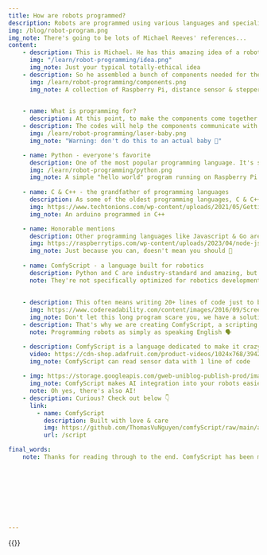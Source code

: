 ```yaml
---
title: How are robots programmed?
description: Robots are programmed using various languages and specialized software. Let's dig in! 👀
img: /blog/robot-program.png
img_note: There's going to be lots of Michael Reeves' references...
content:
    - description: This is Michael. He has this amazing idea of a robot 💡
      img: "/learn/robot-programming/idea.png"
      img_note: Just your typical totally-ethical idea
    - description: So he assembled a bunch of components needed for the build. There's a Raspberry Pi, a few sensors & motors.
      img: /learn/robot-programming/components.png
      img_note: A collection of Raspberry Pi, distance sensor & stepper motors.

    
    - name: What is programming for?
      description: At this point, to make the components come together & perform a useful functionality, we need to do some programming!
    - description: The codes will help the components communicate with each other, performing useful functions. This turns a collection of plastic & metals into a real robot! 🤖
      img: /learn/robot-programming/laser-baby.png
      img_note: "Warning: don't do this to an actual baby 🚸"

    - name: Python - everyone's favorite
      description: One of the most popular programming language. It's simple to learn & easy to write. Most major hardware has support for this language - 9️⃣ / 🔟.
      img: /learn/robot-programming/python.png
      img_note: A simple "hello world" program running on Raspberry Pi OS
    
    - name: C & C++ - the grandfather of programming languages
      description: As some of the oldest programming languages, C & C++ have been adapted into the world of robotics. It's a lower level language, meaning harder to learn & use. On highly sostiphicated robotics programs, C & C++ can provide greater performance compared to Python. However, for most projects, the difference is negligible. 7️⃣ / 🔟.
      img: https://www.techtonions.com/wp-content/uploads/2021/05/Getting-started-with-Arduino-IDE-Ficherd-Image.webp
      img_note: An arduino programmed in C++

    - name: Honorable mentions
      description: Other programming languages like Javascript & Go are traditionally used for software development like apps, websites, etc. However, they have been adapted to robotics development recently. Personally, I believe there's little benefit unless you have existing understanding of the languages. 5️⃣ / 🔟
      img: https://raspberrytips.com/wp-content/uploads/2023/04/node-js-raspberry-pi.jpg
      img_note: Just because you can, doesn't mean you should 🫢
    
    - name: ComfyScript - a language built for robotics
      description: Python and C are industry-standard and amazing, but as general-purpose languages, they need some programming know-how to get started. 
      note: They're not specifically optimized for robotics development.
      
    
    - description: This often means writing 20+ lines of code just to build simple robots with 1-2 components. The complexity can deter people from exploring robotics and makes collaboration tricky since the code can be hard to read.
      img: https://www.codereadability.com/content/images/2016/09/Screen-Shot-2016-09-27-at-17.33.23.png
      img_note: Don't let this long program scare you, we have a solution!
    - description: That's why we are creating ComfyScript, a scripting language made for programming robots!
      note: Programming robots as simply as speaking English 🗣️

    - description: ComfyScript is a language dedicated to make it crazy simple for beginners to program their robots. Every component in a robot (LED, motors, sensors, camera, etc.) can be controlled with 1 line of code. 
      video: https://cdn-shop.adafruit.com/product-videos/1024x768/3942-04.mp4
      img_note: ComfyScript can read sensor data with 1 line of code
    
    - img: https://storage.googleapis.com/gweb-uniblog-publish-prod/images/IO24_WhatsInAName_Hero_1.width-1200.format-webp.webp
      img_note: ComfyScript makes AI integration into your robots easier
      note: Oh yes, there's also AI!
    - description: Curious? Check out below 👇
      link:
        - name: ComfyScript
          description: Built with love & care
          img: https://github.com/ThomasVuNguyen/comfyScript/raw/main/assets/icon.png
          url: /script

final_words:
    note: Thanks for reading through to the end. ComfyScript has been my brain child for a long time & I really hope it makes robot programming more accessible.








    
---
```

{{<learn>}}